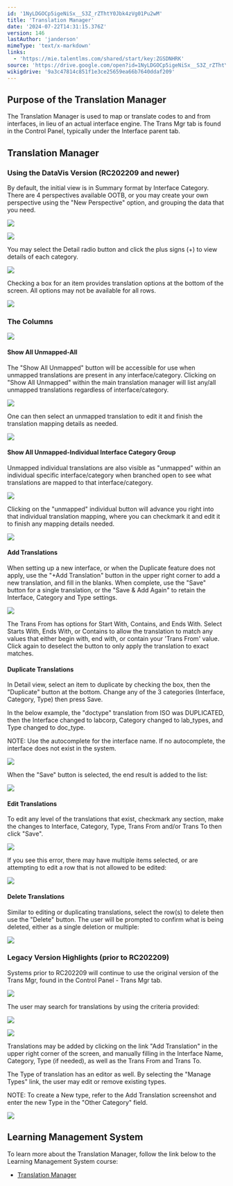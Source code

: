 ```yaml
---
id: '1NyLDGOCp5igeNiSx__S3Z_rZThtY0Jbk4zVg01Pu2wM'
title: 'Translation Manager'
date: '2024-07-22T14:31:15.376Z'
version: 146
lastAuthor: 'janderson'
mimeType: 'text/x-markdown'
links:
  - 'https://mie.talentlms.com/shared/start/key:ZGSDNHRK'
source: 'https://drive.google.com/open?id=1NyLDGOCp5igeNiSx__S3Z_rZThtY0Jbk4zVg01Pu2wM'
wikigdrive: '9a3c47814c851f1e3ce25659ea66b7640ddaf209'
---
```

## Purpose of the Translation Manager

The Translation Manager is used to map or translate codes to and from interfaces, in lieu of an actual interface engine. The Trans Mgr tab is found in the Control Panel, typically under the Interface parent tab.

## Translation Manager

### Using the DataVis Version (RC202209 and newer)

By default, the initial view is in Summary format by Interface Category. There are 4 perspectives available OOTB, or you may create your own perspective using the "New Perspective" option, and grouping the data that you need.

![](../translation-manager.assets/e4c421fea12afe8354d65d0d7c663332.png)

![](../translation-manager.assets/e13959503837e63c7f021fec7582b635.png)

You may select the Detail radio button and click the plus signs (+) to view details of each category.

![](../translation-manager.assets/2967a824e2f0f229e8476d87016e77c9.png)

Checking a box for an item provides translation options at the bottom of the screen. All options may not be available for all rows.

![](../translation-manager.assets/258938105277aa0c5254d1a5f73e43de.png)

### The Columns

![](../translation-manager.assets/3dd2b580b2a01aea8042a663c058bd53.png)

#### Show All Unmapped-All

The "Show All Unmapped" button will be accessible for use when unmapped translations are present in any interface/category.  Clicking on "Show All Unmapped" within the main translation manager will list any/all unmapped translations regardless of interface/category.

![](../translation-manager.assets/2b31ae5a8f7baa6c8422e5c22f6504f1.png)

One can then select an unmapped translation to edit it and finish the translation mapping details as needed.

![](../translation-manager.assets/0b57a82abf4a828aa380e48c07f35436.png)

#### Show All Unmapped-Individual Interface Category Group

Unmapped individual translations are also visible as "unmapped" within an individual specific interface/category when branched open to see what translations are mapped to that interface/category.

![](../translation-manager.assets/13882997c8dd7e4a4941c1f05ece3a9a.png)

Clicking on the "unmapped" individual button will advance you right into that individual translation mapping, where you can checkmark it and edit it to finish any mapping details needed.

![](../translation-manager.assets/f6bbe262234c2f6b8ff5b83246dbd744.png)

#### Add Translations

When setting up a new interface, or when the Duplicate feature does not apply, use the "+Add Translation" button in the upper right corner to add a new translation, and fill in the blanks. When complete, use the "Save" button for a single translation, or the "Save & Add Again" to retain the Interface, Category and Type settings.

![](../translation-manager.assets/7287f109428a067dd015e0f430fbf26b.png)

The Trans From has options for Start With, Contains, and Ends With. Select Starts With, Ends With, or Contains to allow the translation to match any values that either begin with, end with, or contain your 'Trans From' value. Click again to deselect the button to only apply the translation to exact matches.

#### Duplicate Translations

In Detail view, select an item to duplicate by checking the box, then the "Duplicate" button at the bottom. Change any of the 3 categories (Interface, Category, Type) then press Save.

In the below example, the "doctype" translation from ISO was DUPLICATED, then the Interface changed to labcorp, Category changed to lab_types, and Type changed to doc_type.

NOTE: Use the autocomplete for the interface name. If no autocomplete, the interface does not exist in the system.

![](../translation-manager.assets/3acbd092d7302cb09ed659a404cfd554.png)

When the "Save" button is selected, the end result is added to the list:

![](../translation-manager.assets/49f9a5a95d854b4d76347c164e6d1ff3.png)

#### Edit Translations

To edit any level of the translations that exist, checkmark any section, make the changes to Interface, Category, Type, Trans From and/or Trans To then click "Save".

![](../translation-manager.assets/6e928e46dfdbca5cb38ae15c466c96f1.png)

If you see this error, there may have multiple items selected, or are attempting to edit a row that is not allowed to be edited:

![](../translation-manager.assets/4129a6a487cfd8c2ef5c8326d848d8ad.png)

#### Delete Translations

Similar to editing or duplicating translations, select the row(s) to delete then use the "Delete" button. The user will be prompted to confirm what is being deleted, either as a single deletion or multiple:

![](../translation-manager.assets/1739a4c5fe975f14bdbfbaeba5f2dfac.png)

### Legacy Version Highlights (prior to RC202209)

Systems prior to RC202209 will continue to use the original version of the Trans Mgr, found in the Control Panel - Trans Mgr tab.

![](../translation-manager.assets/b88abd6945d13708b782237f5a550ca4.png)

The user may search for translations by using the criteria provided:

![](../translation-manager.assets/5ac13a4f8c7f80a62f9da9a1a13aefa5.png)

![](../translation-manager.assets/53c7fbcbd4a9c49bfbc430ed59187740.png)

Translations may be added by clicking on the link "Add Translation" in the upper right corner of the screen, and manually filling in the Interface Name, Category, Type (if needed), as well as the Trans From and Trans To.

The Type of translation has an editor as well. By selecting the "Manage Types" link, the user may edit or remove existing types.

NOTE: To create a New type, refer to the Add Translation screenshot and enter the new Type in the "Other Category" field.

![](../translation-manager.assets/1be45c31dfd8a8e436ad54f8802a0a24.png)

## Learning Management System

To learn more about the Translation Manager, follow the link below to the Learning Management System course:

* [Translation Manager](https://mie.talentlms.com/shared/start/key:ZGSDNHRK)
